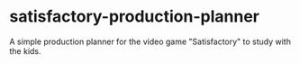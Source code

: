 # satisfactory-production-planner
A simple production planner for the video game "Satisfactory" to study with the kids.
